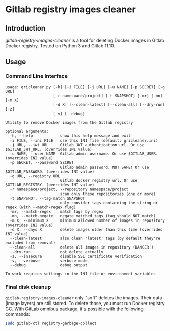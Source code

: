 # Gitlab registry images cleaner

## Introduction
*gitlab-registry-images-cleaner* is a tool for deleting Docker images in Gitlab Docker registry.
Tested on Python 3 and Gitlab 11.10.

## Usage

### Command Line Interface
```
usage: gricleaner.py [-h] [-i FILE] [-j URL] [-u NAME] [-p SECRET] [-g URL]
                     [-r namespace/project] [-t SNAPSHOT] [-mr] [-mn] [-m X]
                     [-d X] [--clean-latest] [--clean-all] [--dry-run] [-z]
                     [-v] [--debug]

Utility to remove Docker images from the Gitlab registry

optional arguments:
  -h, --help            show this help message and exit
  -i FILE, --ini FILE   use this INI file (default: gricleaner.ini)
  -j URL, --jwt URL     Gitlab JWT authentication url. Or use $GITLAB_JWT_URL. (overrides INI value)
  -u NAME, --user NAME  Gitlab admin username. Or use $GITLAB_USER. (overrides INI value)
  -p SECRET, --password SECRET
                        Gitlab admin password. NOT SAFE! Or use $GITLAB_PASSWORD. (overrides INI value)
  -g URL, --registry URL
                        Gitlab docker registry url. Or use $GITLAB_REGISTRY. (overrides INI value)
  -r namespace/project, --repository namespace/project
                        scan only these repositories (one or more)
  -t SNAPSHOT, --tag-match SNAPSHOT
                        only consider tags containing the string or regex (with --match-regex flag)
  -mr, --match-regex    match tags by regex
  -mn, --match-negate   negate matched tags (tag should NOT match)
  -m X, --minimum X     minimum allowed number of images in repository (overrides INI value)
  -d X, --days X        delete images older than this time (overrides INI value)
  --clean-latest        also clean 'latest' tags (by default they're excluded from removal)
  --clean-all           delete all images in repository (DANGER!)
  --dry-run             not delete actually
  -z, --insecure        disable SSL certificate verification
  -v, --verbose         verbose mode
  --debug               debug output

To work requires settings in the INI file or environment variables
```

### Final disk cleanup

`gitlab-registry-images-cleaner` only "soft" deletes the images. Their data (image layers) are still stored.
To delete those, you must run Docker registry GC. With GitLab omnibus package, it's possible with the following commands:

```bash
sudo gitlab-ctl registry-garbage-collect
```